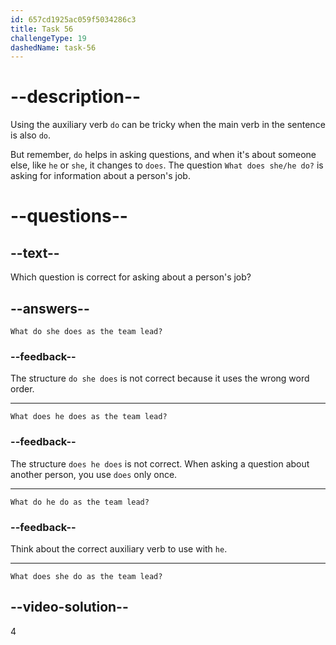 ```yaml
---
id: 657cd1925ac059f5034286c3
title: Task 56
challengeType: 19
dashedName: task-56
---
```


# --description--

Using the auxiliary verb `do` can be tricky when the main verb in the sentence is also `do`.

But remember, `do` helps in asking questions, and when it's about someone else, like `he` or `she`, it changes to `does`. The question `What does she/he do?` is asking for information about a person's job.

# --questions--

## --text--

Which question is correct for asking about a person's job?

## --answers--

`What do she does as the team lead?`

### --feedback--

The structure `do she does` is not correct because it uses the wrong word order.

---

`What does he does as the team lead?`

### --feedback--

The structure `does he does` is not correct. When asking a question about another person, you use `does` only once.

---

`What do he do as the team lead?`

### --feedback--

Think about the correct auxiliary verb to use with `he`.

---

`What does she do as the team lead?`

## --video-solution--

4
